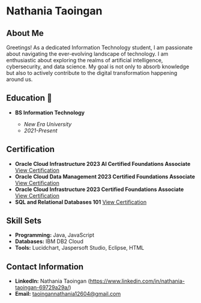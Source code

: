 # Nathania Taoingan

## About Me

Greetings! As a dedicated Information Technology student, I am passionate about navigating the ever-evolving landscape of technology. I am enthusiastic about exploring the realms of artificial intelligence, cybersecurity, and data science. My goal is not only to absorb knowledge but also to actively contribute to the digital transformation happening around us.

## Education :book:

- **BS Information Technology** 

  - *New Era University*
  - *2021-Present*

## Certification 

- **Oracle Cloud Infrastructure 2023 AI Certified Foundations Associate** [View Certification](https://catalog-education.oracle.com/pls/certview/sharebadge?id=B7468002A21C83C7BB3B43DFFCD0A728697D32C7FFA3B9E85D9AF03FCCFEFDC1&fbclid=IwAR35gHU1ZnxSPZ2wjpAIL4Y_PaqXeCEP6JKehivV6XPW5qcrq02bxzFH35g)
- **Oracle Cloud Data Management 2023 Certified Foundations Associate** [View Certification](https://catalog-education.oracle.com/pls/certview/sharebadge?id=4023164AAA0D2565ADA18943A62AF5BBB0153DD6149F76A7332A9D42A94EECD7&fbclid=IwAR27V-3TABHj2Tq-8Bez0oai8MLFn5jspSYllFAB607j-61xz07elyl3WJM)
- **Oracle Cloud Infrastructure 2023 Certified Foundations Associate** [View Certification](https://catalog-education.oracle.com/pls/certview/sharebadge?id=ED8D2436047EAEAABACCD713C5A0E735A20EE52977DCF254ADC85198CA5B4924&fbclid=IwAR0FqwdhCw-zKlpn_3442y0kjKK-fIOTlnl2kHPVU1S7KZfsB8Vh8xgzZRU)
- **SQL and Relational Databases 101** [View Certification](https://courses.cognitiveclass.ai/certificates/5eb78e33c8144d3ca5cf3f572cafe743)

## Skill Sets

- **Programming:** Java, JavaScript
- **Databases:** IBM DB2 Cloud
- **Tools:** Lucidchart, Jaspersoft Studio, Eclipse, HTML

## Contact Information

- **LinkedIn:** Nathania Taoingan (https://www.linkedin.com/in/nathania-taoingan-69729a29a/)
- **Email:** taoingannathania12604@gmail.com
